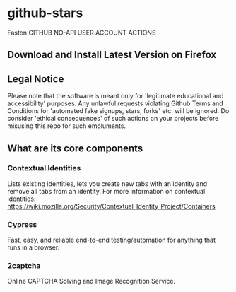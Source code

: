 # github-stars
Fasten GITHUB NO-API USER ACCOUNT ACTIONS


## Download and Install Latest Version on Firefox


## Legal Notice
Please note that the software is meant only for 'legitimate educational and accessibility' purposes. Any unlawful requests violating Github Terms and Conditions for 'automated fake signups, stars, forks' etc. will be ignored. Do consider 'ethical consequences' of such actions on your projects before misusing this repo for such emoluments. 

## What are its core components

### Contextual Identities

Lists existing identities, lets you create new tabs with an identity and remove all tabs from an identity. For more information on contextual identities: https://wiki.mozilla.org/Security/Contextual_Identity_Project/Containers

### Cypress

Fast, easy, and reliable end-to-end testing/automation for anything that runs in a browser.

### 2captcha

Online CAPTCHA Solving and Image Recognition Service.